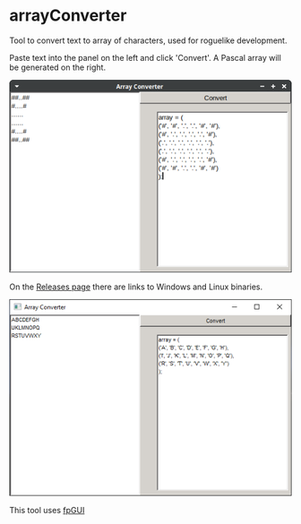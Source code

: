 # arrayConverter
Tool to convert text to array of characters, used for roguelike development.

Paste text into the panel on the left and click 'Convert'.
A Pascal array will be generated on the right.

![Linux screenshot](linux.png)

On the [Releases page](https://github.com/cyberfilth/arrayConverter/releases/tag/v1) there are links to Windows and Linux binaries.

![Windows screenshot](windows.png)

This tool uses [fpGUI](https://github.com/graemeg/fpGUI)
